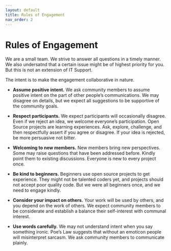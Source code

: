 ```yaml
---
layout: default
title: Rules of Engagement
nav_order: 2
---
```


# Rules of Engagement

We are a small team. We strive to answer all questions in a timely manner. We also undersatnd that a certain issue might be of highest priority for you. But this is not an extension of IT Support. 

The intent is to make the engagement collaborative in nature.

* **Assume positive intent.** We ask community members to assume positive intent on the part of other people’s communications. We may disagree on details, but we expect all suggestions to be supportive of the community goals.
  
* **Respect participants.** We expect participants will occasionally disagree. Even if we reject an idea, we welcome everyone’s participation. Open Source projects are learning experiences. Ask, explore, challenge, and then respectfully assert if you agree or disagree. If your idea is rejected, be more persuasive not bitter.
  
* **Welcoming to new members.** New members bring new perspectives. Some may raise questions that have been addressed before. Kindly point them to existing discussions. Everyone is new to every project once.
  
* **Be kind to beginners.** Beginners use open source projects to get experience. They might not be talented coders yet, and projects should not accept poor quality code. But we were all beginners once, and we need to engage kindly.
  
* **Consider your impact on others.** Your work will be used by others, and you depend on the work of others. We expect community members to be considerate and establish a balance their self-interest with communal interest.
  
* **Use words carefully.** We may not understand intent when you say something ironic. Poe’s Law suggests that without an emoticon people will misinterpret sarcasm. We ask community members to communicate plainly.
  
